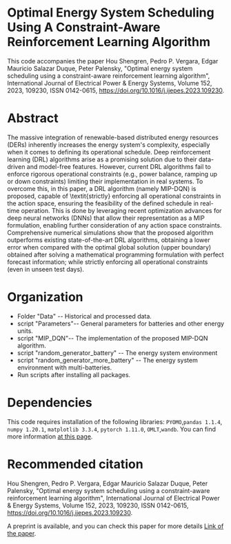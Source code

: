 
# Optimal Energy System Scheduling Using A Constraint-Aware Reinforcement Learning Algorithm

This code accompanies the paper Hou Shengren, Pedro P. Vergara, Edgar Mauricio Salazar Duque, Peter Palensky, "Optimal energy system scheduling using a constraint-aware reinforcement learning algorithm", International Journal of Electrical Power & Energy Systems,
Volume 152, 2023, 109230, ISSN 0142-0615, https://doi.org/10.1016/j.ijepes.2023.109230.

# Abstract 
The massive integration of renewable-based distributed energy resources (DERs) inherently increases the energy system's complexity, especially when it comes to defining its operational schedule. Deep reinforcement learning (DRL) algorithms arise as a promising solution due to their data-driven and model-free features. However, current DRL algorithms fail to enforce rigorous operational constraints (e.g., power balance, ramping up or down constraints) limiting their implementation in real systems. To overcome this, in this paper, a DRL algorithm (namely MIP-DQN) is proposed, capable of \textit{strictly} enforcing all operational constraints in the action space, ensuring the feasibility of the defined schedule in real-time operation. This is done by leveraging recent optimization advances for deep neural networks (DNNs) that allow their representation as a MIP formulation, enabling further consideration of any action space constraints. Comprehensive numerical simulations show that the proposed algorithm outperforms existing state-of-the-art DRL algorithms, obtaining a lower error when compared with the optimal global solution (upper boundary) obtained after solving a mathematical programming formulation with perfect forecast information; while strictly enforcing all operational constraints (even in unseen test days).

# Organization
* Folder "Data" -- Historical and processed data.
* script "Parameters"-- General parameters for batteries and other energy units.
* script "MIP_DQN"-- The implementation of the proposed MIP-DQN algorithm.
* script "random_generator_battery" -- The energy system environment
* script "random_generator_more_battery" -- The energy system environment with multi-batteries. 
* Run scripts after installing all packages. 

# Dependencies
This code requires installation of the following libraries: ```PYOMO```,```pandas 1.1.4```, ```numpy 1.20.1```, ```matplotlib 3.3.4```, ```pytorch 1.11.0```,  ```OMLT```,```wandb```. You can find more information [at this page](https://arxiv.org/abs/2305.05484).

# Recommended citation
Hou Shengren, Pedro P. Vergara, Edgar Mauricio Salazar Duque, Peter Palensky, "Optimal energy system scheduling using a constraint-aware reinforcement learning algorithm", International Journal of Electrical Power & Energy Systems,
Volume 152, 2023, 109230, ISSN 0142-0615, https://doi.org/10.1016/j.ijepes.2023.109230.

A preprint is available, and you can check this paper for more details  [Link of the paper](https://arxiv.org/abs/2305.05484).
